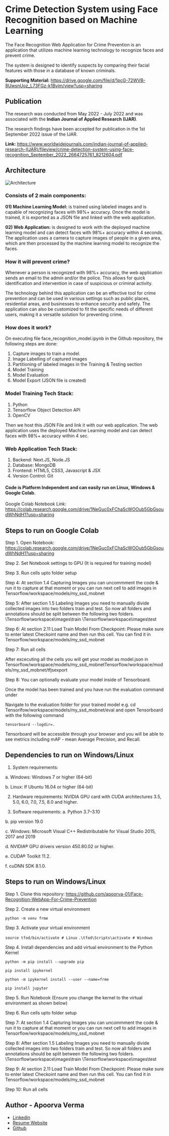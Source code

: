 
# Crime Detection System using Face Recognition based on Machine Learning

The Face Recognition Web Application for Crime Prevention is an application that utilizes machine learning technology to recognize faces and prevent crime.

The system is designed to identify suspects by comparing their facial features with those in a database of known criminals. 


<b>Supporting Material:</b> https://drive.google.com/file/d/1pcG-72WVB-8UwsnUoz_L73FGz-k1Bvim/view?usp=sharing



## Publication

The research was conducted from May 2022 - July 2022 and was associated with the <b>Indian Journal of Applied Research (IJAR)</b>.

The research findings have been accepted for publication in the 1st September 2022 issue of the IJAR.

<b>Link:</b> https://www.worldwidejournals.com/indian-journal-of-applied-research-(IJAR)/fileview/crime-detection-system-using-face-recognition_September_2022_2664725761_8212604.pdf


## Architecture
![Architecture](./architecture.png)

### Consists of 2 main components:

<b>01) Machine Learning Model:</b> is trained using labeled images and is capable of recognizing faces with 98%+ accuracy. Once the model is trained, it is exported as a JSON file and linked with the web application.

<b>02) Web Application:</b> is designed to work with the deployed machine learning model and can detect faces with 98%+ accuracy within 4 seconds. The application uses a camera to capture images of people in a given area, which are then processed by the machine learning model to recognize the faces.


### How it will prevent crime?

Whenever a person is recognized with 98%+ accuracy, the web application sends an email to the admin and/or the police. This allows for quick identification and intervention in case of suspicious or criminal activity.

The technology behind this application can be an effective tool for crime prevention and can be used in various settings such as public places, residential areas, and businesses to enhance security and safety. The application can also be customized to fit the specific needs of different users, making it a versatile solution for preventing crime.

### How does it work?

On executing file face_recognition_model.ipynb in the Github repository, the following steps are done:
01) Capture images to train a model.
02) Image Labelling of captured images
03) Partitioning of labeled images in the Training & Testing section
04) Model Training
05) Model Evaluation
06) Model Export (JSON file is created)

###  Model Training Tech Stack:
01) Python
02) Tensorflow Object Detection API
03) OpenCV
 
Then we host this JSON File and link it with our web application.
The web application uses the deployed Machine Learning model and can detect faces with 98%+ accuracy within 4 sec.

### Web Application Tech Stack:
01) Backend: Next.JS, Node.JS
02) Database: MongoDB
03) Frontend: HTML5, CSS3, Javascript & JSX
04) Version Control: Git




#### Code is Platform Independent and can easily run on Linux, Windows & Google Colab.

Google Colab Notebook Link: https://colab.research.google.com/drive/1NeGuc0xFChaScWOOub5GbGsoudWhNdH1?usp=sharing




## Steps to run on Google Colab

Step 1. Open Notebook: https://colab.research.google.com/drive/1NeGuc0xFChaScWOOub5GbGsoudWhNdH1?usp=sharing

Step 2. Set Notebook settings to GPU (It is required for training model)

Step 3. Run cells upto folder setup

Step 4: At section 1.4 Capturing Images you can uncommment the code & run it to capture at that moment or you can run next cell to add images in Tensorflow/workspace/models/my_ssd_mobnet

Step 5: After section 1.5 Labeling Images you need to manually divide collected images into two folders train and test. So now all folders and annotations should be split between the following two folders.
\Tensorflow\workspace\images\train
\Tensorflow\workspace\images\test

Step 6: At section 2.11 Load Train Model From Checkpoint: Please make sure to enter latest Checkoint name and then run this cell.
You can find it in Tensorflow/workspace/models/my_ssd_mobnet

Step 7: Run all cells

After excecuting all the cells you will get your model as model.json in Tensorflow/workspace/models/my_ssd_mobnetTensorflow/workspace/models/my_ssd_mobnet/tfjsexport

Step 8: You can optionally evaluate your model inside of Tensorboard. 

Once the model has been trained and you have run the evaluation command under 

Navigate to the evaluation folder for your trained model e.g. cd Tensorlfow/workspace/models/my_ssd_mobnet/eval
and open Tensorboard with the following command

`tensorboard --logdir=.`
 
Tensorboard will be accessible through your browser and you will be able to see metrics including mAP - mean Average Precision, and Recall.


## Dependencies to run on Windows/Linux


1. System requirements: 

a. Windows: Windows 7 or higher (64-bit)

b. Linux: If Ubuntu 16.04 or higher (64-bit) 

2. Hardware requirements: NVIDIA GPU card with CUDA architectures 3.5, 5.0, 6.0, 7.0, 7.5, 8.0 and higher.

3. Software requirements:
a. Python 3.7–3.10

b. pip version 19.0

c. Windows: Microsoft Visual C++ Redistributable for Visual Studio 2015, 2017 and 2019

d. NVIDIA® GPU drivers version 450.80.02 or higher.

e. CUDA® Toolkit 11.2.

f. cuDNN SDK 8.1.0.



## Steps to run on Windows/Linux

Step 1. Clone this repository: https://github.com/apoorva-01/Face-Recognition-WebApp-For-Crime-Prevention

Step 2. Create a new virtual environment

`python -m venv frme`

Step 3. Activate your virtual environment

`source tfod/bin/activate # Linux`
`.\tfod\Scripts\activate # Windows` 

Step 4. Install dependencies and add virtual environment to the Python Kernel

`python -m pip install --upgrade pip`

`pip install ipykernel`

`python -m ipykernel install --user --name=frme`

`pip install jupyter`


Step 5. Run Notebook (Ensure you change the kernel to the virtual environment as shown below)

Step 6. Run cells upto folder setup

Step 7: At section 1.4 Capturing Images you can uncommment the code & run it to capture at that moment or you can run next cell to add images in Tensorflow/workspace/models/my_ssd_mobnet

Step 8: After section 1.5 Labeling Images you need to manually divide collected images into two folders train and test. So now all folders and annotations should be split between the following two folders.
\Tensorflow\workspace\images\train
\Tensorflow\workspace\images\test

Step 9: At section 2.11 Load Train Model From Checkpoint: Please make sure to enter latest Checkoint name and then run this cell.
You can find it in Tensorflow/workspace/models/my_ssd_mobnet

Step 10: Run all cells


## Author - Apoorva Verma

- [Linkedin](https://www.linkedin.com/in/apoorva-verma-aa045a202/)
- [Resume Website](https://apoorva-verma.netlify.app/)
- [Github](https://github.com/apoorva-01/)
